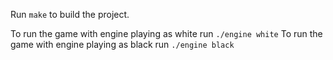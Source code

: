 Run `make` to build the project.

To run the game with engine playing as white run `./engine white`
To run the game with engine playing as black run `./engine black`